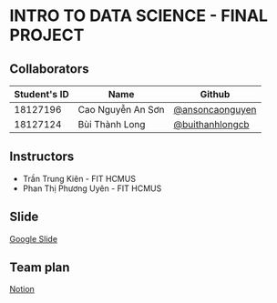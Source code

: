 # INTRO TO DATA SCIENCE - FINAL PROJECT

## Collaborators

| Student's ID | Name              | Github                                               |
| ------------ | ----------------- | ---------------------------------------------------- |
| 18127196     | Cao Nguyễn An Sơn | [@ansoncaonguyen](https://github.com/ansoncaonguyen) |
| 18127124     | Bùi Thành Long    | [@buithanhlongcb](https://github.com/buithanhlongcb) |

## Instructors

- Trần Trung Kiên - FIT HCMUS
- Phan Thị Phương Uyên - FIT HCMUS

## Slide

[Google Slide](https://docs.google.com/presentation/d/1PxecFw2IBkHRND0q7zHcybTGtcdU1RXicfAT_unJxpQ/edit?usp=sharing)

## Team plan

[Notion](https://abstracted-range-ee3.notion.site/Final-Project-Team-Plan-51152a486bef49d583cc7a6e73268e50)

